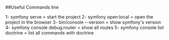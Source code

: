 ##Useful Commands line

1- symfony serve = start the project
2- symfony open:local = open the project in the browser
3- bin/console --version = show symfony's version
4- symfony console debug:router = show all routes
5- symfony console list doctrine = list all commands with doctrine